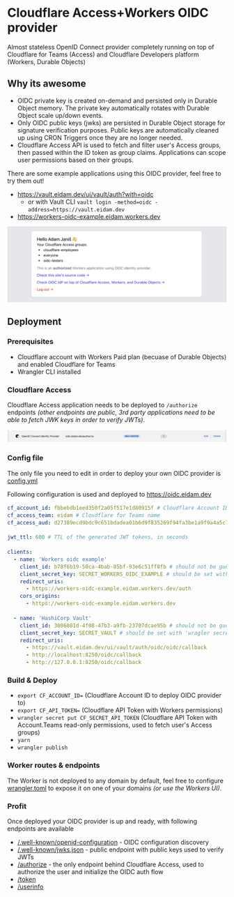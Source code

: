 # Cloudflare Access+Workers OIDC provider

Almost stateless OpenID Connect provider completely running on top of Cloudflare for Teams (Access) and Cloudflare Developers platform (Workers, Durable Objects)

## Why its awesome

- OIDC private key is created on-demand and persisted only in Durable Object memory. The private key automatically rotates with Durable Object scale up/down events.
- Only OIDC public keys (jwks) are persisted in Durable Object storage for signature verification purposes. Public keys are automatically cleaned up using CRON Triggers once they are no longer needed.
- Cloudflare Access API is used to fetch and filter user's Access groups, then passed within the ID token as group claims. Applications can scope user permissions based on their groups.

There are some example applications using this OIDC provider, feel free to try them out!

- https://vault.eidam.dev/ui/vault/auth?with=oidc
    - or with Vault CLI `vault login -method=oidc -address=https://vault.eidam.dev`
- https://workers-oidc-example.eidam.workers.dev

![Worker example app](.github/images/worker-example-app.png)

## Deployment

### Prerequisites

- Cloudflare account with Workers Paid plan (becuase of Durable Objects) and enabled Cloudflare for Teams
- Wrangler CLI installed

### Cloudflare Access

Cloudflare Access application needs to be deployed to `/authorize` endpoints _(other endpoints are public, 3rd party applications need to be able to fetch JWK keys in order to verify JWTs)_.

![Cloudflare Access Application](.github/images/cf-access-app.png)

### Config file

The only file you need to edit in order to deploy your own OIDC provider is [config.yml](./config.xml)

Following configuration is used and deployed to https://oidc.eidam.dev

```yaml
cf_account_id: fbbebdb1eed350f2a05f517e1d80915f # Cloudflare Account ID
cf_access_team: eidam # Cloudflare for Teams name
cf_access_aud: d27389ecd9bdc9c651bdadea01b6d9f835269f94fa3be1a9f9a4a5c755a1a0f9 # Cloudflare Access application AUD

jwt_ttl: 600 # TTL of the generated JWT tokens, in seconds

clients:
  - name: 'Workers oidc example'
    client_id: b78f6b19-50ca-4bab-85bf-93e6c51ff8fb # should not be guessable, e.g. you can use uuidv4 from https://uuid.rocks/plain
    client_secret_key: SECRET_WORKERS_OIDC_EXAMPLE # should be set with 'wragler secret put SECRET_SOMETHING_SOMETHING' (could be also uuid)
    redirect_uris:
      - https://workers-oidc-example.eidam.workers.dev/auth
    cors_origins:
      - https://workers-oidc-example.eidam.workers.dev

  - name: 'HashiCorp Vault'
    client_id: 3006081d-4f08-47b3-a9fb-23707dcae95b # should not be guessable, e.g. you can use uuidv4 from https://uuid.rocks/plain
    client_secret_key: SECRET_VAULT # should be set with 'wragler secret put SECRET_VAULT' (could be also uuid)
    redirect_uris:
      - https://vault.eidam.dev/ui/vault/auth/oidc/oidc/callback
      - http://localhost:8250/oidc/callback
      - http://127.0.0.1:8250/oidc/callback
```

### Build & Deploy

- `export CF_ACCOUNT_ID=` (Cloudflare Account ID to deploy OIDC provider to)
- `export CF_API_TOKEN=` (Cloudflare API Token with Workers permissions)
- `wrangler secret put CF_SECRET_API_TOKEN` (Cloudflare API Token with Account.Teams read-only permissions, used to fetch user's Access groups)
- `yarn`
- `wrangler publish`

### Worker routes & endpoints

The Worker is not deployed to any domain by default, feel free to configure [wrangler.toml](wrangler.toml) to expose it on one of your domains _(or use the Workers UI)_.

### Profit

Once deployed your OIDC provider is up and ready, with following endpoints are available

- [/.well-known/openid-configuration](https://oidc.eidam.dev/.well-known/openid-configuration) - OIDC configuration discovery
- [/.well-known/jwks.json](https://oidc.eidam.dev/.well-known/jwks.json) - public endpoint with public keys used to verify JWTs
- [/authorize](https://oidc.eidam.dev/authorize) - the only endpoint behind Cloudflare Access, used to authorize the user and initialize the OIDC auth flow
- [/token](https://oidc.eidam.dev/token)
- [/userinfo](https://oidc.eidam.dev/userinfo)
